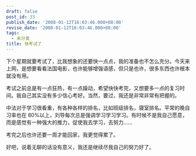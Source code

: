 ```yaml
---
draft: false
post_id: 33
publish_date: '2008-01-12T16:03:46.000+08:00'
revise_date: '2008-01-12T16:03:46.000+08:00'
tags:
  - 未分类
title: 快考试了
---
```


下个星期就要考试了，比我想象的还要快一点点，我的准备也不怎么充分。今天来上网，是想要看看法国电影，也许能够增强语感，但只是也许，很多东西也许根本就没有用。

考试之前总是有一点狂热，有一点躁动，希望快快考完，又想要多一点的复习时间。我自己其实没有多少信心考好。当然，要过，我还是非常非常有把握的。

中法对于学习很看重，有各种各样的排名，比如班级排名，寝室排名。平常的晚自习率也在 80%以上，刘导每次总是强调学习学习学习。有时候不是我自己愿意，而是感觉有一种强大的推力，促使我去学习，去努力……

考完之后也许还要一周才能回家，我更觉得累了。

好吧，说着无聊的话没有意义，我还是继续尽我自己的努力好了。
